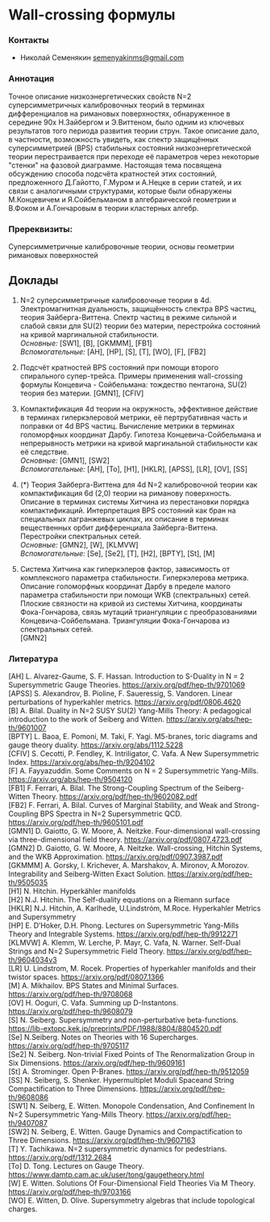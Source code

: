 # Wall-crossing формулы

### Контакты

* Николай Семенякин <semenyakinms@gmail.com>

### Аннотация
Точное описание низкоэнергетических свойств N=2 суперсимметричных калибровочных теорий в терминах дифференциалов на римановых поверхностях, обнаруженное в середине 90х Н.Зайбергом и Э.Виттеном, было одним из ключевых результатов того периода развития теории струн. Такое описание дало, в частности, возможность увидеть, как спектр защищённых суперсимметрией (BPS) стабильных состояний низкоэнергетической теории перестраивается при переходе её параметров через некоторые "стенки" на фазовой диаграмме. Настоящая тема посвящена обсуждению способа подсчёта кратностей этих состояний, предложенного Д.Гайотто, Г.Муром и А.Нецке в серии статей, и их связи с аналогичными структурами, которые были обнаружены М.Концевичем и Я.Сойбельманом в алгебраической геометрии и В.Фоком и А.Гончаровым в теории кластерных алгебр.  

### Пререквизиты:
Суперсимметричные калибровочные теории, основы геометрии римановых поверхностей  

## Доклады

1. N=2 суперсимметричные калибровочные теории в 4d. Электромагнитная дуальность, защищённость спектра BPS частиц, теория Зайберга-Виттена. Спектр частиц в режиме сильной и слабой связи для SU(2) теории без материи, перестройка состояний на кривой маргинальной стабильности.  
*Основные:* [SW1], [B], [GKMMM], [FB1]  
*Вспомогательные:* [AH], [HP], [S], [T], [WO], [F], [FB2]  

2. Подсчёт кратностей BPS состояний при помощи второго спирального супер-трейса. Примеры применения wall-crossing формулы Концевича - Сойбельмана: тождество пентагона, SU(2) теория без материи.
[GMN1], [CFIV]  

3. Компактификация 4d теории на окружность, эффективное действие в терминах гиперкэлеровой метрики, её пертрубативная часть и поправки от 4d BPS частиц. Вычисление метрики в терминах голоморфных координат Дарбу. Гипотеза Концевича-Сойбельмана и непрерывность метрики на кривой маргинальной стабильности как её следствие.  
*Основные:* [GMN1], [SW2]  
*Вспомогательные:* [AH], [To], [H1], [HKLR], [APSS], [LR], [OV], [SS]  

4. (*) Теория Зайберга-Виттена для 4d N=2 калибровочной теории как компактификация 6d (2,0) теории на риманову поверхность. Описание в терминах системы Хитчина из перестановки порядка компактификаций. Интерпретация BPS состояний как бран на специальных лагранжевых циклах, их описание в терминах вещественных орбит дифференциала Зайберга-Виттена. Перестройки спектральных сетей.  
*Основные:* [GMN2], [W], [KLMVW]  
*Вспомогательные:* [Se], [Se2], [T], [H2], [BPTY], [St], [M]  

5. Система Хитчина как гиперкэлеров фактор, зависимость от комплексного параметра стабильности. Гиперкэлерова метрика. Описание голоморфных координат Дарбу в пределе малого параметра стабильности при помощи WKB (спектральных) сетей. Плоские связности на кривой из системы Хитчина, координаты Фока-Гончарова, связь мутаций триангуляции с преобразованиями Концевича-Сойбельмана. Триангуляции Фока-Гончарова из спектральных сетей.  
[GMN2]  

### Литература
[AH] L. Alvarez-Gaume, S. F. Hassan. Introduction to S-Duality in N = 2 Supersymmetric Gauge Theories. <https://arxiv.org/pdf/hep-th/9701069>  
[APSS] S. Alexandrov, B. Pioline, F. Saueressig, S. Vandoren. Linear perturbations of hyperkahler metrics. <https://arxiv.org/pdf/0806.4620>  
[B] A. Bilal. Duality in N=2 SUSY SU(2) Yang-Mills Theory: A pedagogical introduction to the work of Seiberg and Witten. <https://arxiv.org/abs/hep-th/9601007>  
[BPTY] L. Baoa, E. Pomoni, M. Taki, F. Yagi. M5-branes,  toric diagrams and gauge theory duality. <https://arxiv.org/abs/1112.5228>  
[CFIV] S. Cecotti, P. Fendley, K. Intriligator, C. Vafa. A New Supersymmetric Index. <https://arxiv.org/abs/hep-th/9204102>  
[F] A. Fayyazuddin. Some Comments on N = 2 Supersymmetric Yang-Mills. <https://arxiv.org/abs/hep-th/9504120>  
[FB1] F. Ferrari, A. Bilal. The Strong-Coupling Spectrum of the Seiberg-Witten Theory. <https://arxiv.org/pdf/hep-th/9602082.pdf>  
[FB2] F. Ferrari, A. Bilal. Curves of Marginal Stability, and Weak and Strong-Coupling BPS Spectra in N=2 Supersymmetric QCD. <https://arxiv.org/pdf/hep-th/9605101.pdf>  
[GMN1] D. Gaiotto, G. W. Moore, A. Neitzke. Four-dimensional wall-crossing via three-dimensional field theory. <https://arxiv.org/pdf/0807.4723.pdf>  
[GMN2] D. Gaiotto, G. W. Moore, A. Neitzke. Wall-crossing, Hitchin Systems, and the WKB Approximation. <https://arxiv.org/pdf/0907.3987.pdf>  
[GKMMM] A. Gorsky, I. Krichever, A. Marshakov, A. Mironov, A.Morozov. Integrability and Seiberg-Witten Exact Solution. <https://arxiv.org/pdf/hep-th/9505035>  
[H1] N. Hitchin. Hyperkähler manifolds  
[H2] N.J. Hitchin. The Self-duality equations on a Riemann surface  
[HKLR] N.J. Hitchin, A. Karlhede, U.Lindstrόm, M.Roce. Hyperkahler Metrics and Supersymmetry  
[HP] E. D’Hoker, D.H. Phong. Lectures on Supersymmetric Yang-Mills Theory and Integrable Systems. <https://arxiv.org/pdf/hep-th/9912271>  
[KLMVW] A. Klemm, W. Lerche, P. Mayr, C. Vafa, N. Warner. Self-Dual Strings and N=2 Supersymmetric Field Theory. <https://arxiv.org/pdf/hep-th/9604034v3>  
[LR] U. Lindstrom, M. Rocek. Properties of hyperkahler manifolds and their twistor spaces. <https://arxiv.org/pdf/0807.1366>  
[M] A. Mikhailov. BPS States and Minimal Surfaces. <https://arxiv.org/pdf/hep-th/9708068>  
[OV] H. Ooguri, C. Vafa. Summing up D-Instantons. <https://arxiv.org/pdf/hep-th/9608079>  
[S] N. Seiberg. Supersymmetry and non-perturbative beta-functions. <https://lib-extopc.kek.jp/preprints/PDF/1988/8804/8804520.pdf>  
[Se] N.Seiberg. Notes on Theories with 16 Supercharges. <https://arxiv.org/pdf/hep-th/9705117>  
[Se2] N. Seiberg. Non-trivial Fixed Points of The Renormalization Group in Six Dimensions. <https://arxiv.org/pdf/hep-th/9609161>  
[St] A. Strominger. Open P-Branes. <https://arxiv.org/pdf/hep-th/9512059>  
[SS] N. Seiberg, S. Shenker. Hypermultiplet Moduli Spaceand String Compactification to Three Dimensions. <https://arxiv.org/pdf/hep-th/9608086>  
[SW1] N. Seiberg, E. Witten. Monopole Condensation, And Confinement In N=2 Supersymmetric Yang-Mills Theory. <https://arxiv.org/pdf/hep-th/9407087>  
[SW2] N. Seiberg, E. Witten. Gauge Dynamics and Compactification to Three Dimensions. <https://arxiv.org/pdf/hep-th/9607163>  
[T] Y. Tachikawa. N=2 supersymmetric dynamics for pedestrians. <https://arxiv.org/pdf/1312.2684>   
[To] D. Tong. Lectures on Gauge Theory. <https://www.damtp.cam.ac.uk/user/tong/gaugetheory.html>  
[W] E. Witten. Solutions Of Four-Dimensional Field Theories Via M Theory. <https://arxiv.org/pdf/hep-th/9703166>  
[WO] E. Witten, D. Olive. Supersymmetry algebras that include topological charges.  

